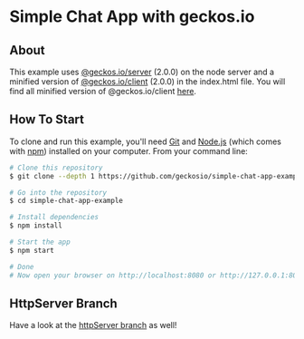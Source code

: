 # Simple Chat App with geckos.io

## About

This example uses [@geckos.io/server](https://www.npmjs.com/package/@geckos.io/server) (2.0.0) on the node server and a minified version of [@geckos.io/client](https://www.npmjs.com/package/@geckos.io/client) (2.0.0) in the index.html file. You will find all minified version of @geckos.io/client [here](https://github.com/geckosio/geckos.io/tree/master/bundles).

## How To Start

To clone and run this example, you'll need [Git](https://git-scm.com) and [Node.js](https://nodejs.org/en/download/) (which comes with [npm](http://npmjs.com)) installed on your computer. From your command line:

```bash
# Clone this repository
$ git clone --depth 1 https://github.com/geckosio/simple-chat-app-example.git

# Go into the repository
$ cd simple-chat-app-example

# Install dependencies
$ npm install

# Start the app
$ npm start

# Done
# Now open your browser on http://localhost:8080 or http://127.0.0.1:8080
```

## HttpServer Branch

Have a look at the [httpServer branch](https://github.com/geckosio/simple-chat-app-example/tree/httpServer) as well!
